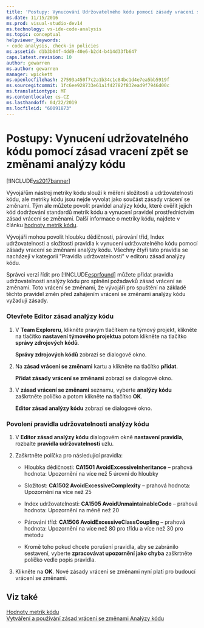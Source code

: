 ```yaml
---
title: 'Postupy: Vynucování Udržovatelného kódu pomocí zásady vracení se změnami kód analýzy | Dokumentace Microsoftu'
ms.date: 11/15/2016
ms.prod: visual-studio-dev14
ms.technology: vs-ide-code-analysis
ms.topic: conceptual
helpviewer_keywords:
- code analysis, check-in policies
ms.assetid: d1b3b04f-4dd9-40e6-b2d4-b414d33fb647
caps.latest.revision: 10
author: gewarren
ms.author: gewarren
manager: wpickett
ms.openlocfilehash: 27593a450f7c2a1b34c1c84bc1d4e7ea5bb5919f
ms.sourcegitcommit: 1fc6ee928733e61a1f42782f832ead9f7946d00c
ms.translationtype: MT
ms.contentlocale: cs-CZ
ms.lasthandoff: 04/22/2019
ms.locfileid: "60091873"
---
```

# <a name="how-to-enforce-maintainable-code-with-a-code-analysis-check-in-policy"></a>Postupy: Vynucení udržovatelného kódu pomocí zásad vracení zpět se změnami analýzy kódu
[!INCLUDE[vs2017banner](../includes/vs2017banner.md)]

Vývojářům nástroj metriky kódu slouží k měření složitosti a udržovatelnosti kódu, ale metriky kódu jsou nejde vyvolat jako součást zásady vrácení se změnami. Tým ale můžete povolit pravidel analýzy kódu, které ověřit jejich kód dodržování standardů metrik kódu a vynucení pravidel prostřednictvím zásad vrácení se změnami. Další informace o metriky kódu, najdete v článku [hodnoty metrik kódu](../code-quality/code-metrics-values.md).  
  
 Vývojáři mohou povolit hloubku dědičnosti, párování tříd, Index udržovatelnosti a složitosti pravidla k vynucení udržovatelného kódu pomocí zásady vracení se změnami analýzy kódu. Všechny čtyři tato pravidla se nacházejí v kategorii "Pravidla udržovatelnosti" v editoru zásad analýzy kódu.  
  
 Správci verzí řídit pro [!INCLUDE[esprfound](../includes/esprfound-md.md)] můžete přidat pravidla udržovatelnosti analýzy kódu pro splnění požadavků zásad vrácení se změnami. Toto vrácení se změnami, že vývojáři pro spuštění na základě těchto pravidel změn před zahájením vrácení se změnami analýzy kódu vyžadují zásady.  
  
### <a name="to-open-the-code-analysis-policy-editor"></a>Otevřete Editor zásad analýzy kódu  
  
1. V **Team Exploreru**, klikněte pravým tlačítkem na týmový projekt, klikněte na tlačítko **nastavení týmového projektu**a potom klikněte na tlačítko **správy zdrojových kódů**.  
  
     **Správy zdrojových kódů** zobrazí se dialogové okno.  
  
2. Na **zásad vrácení se změnami** kartu a klikněte na tlačítko **přidat**.  
  
     **Přidat zásady vrácení se změnami** zobrazí se dialogové okno.  
  
3. V **zásad vrácení se změnami** seznamu, vyberte **analýzy kódu** zaškrtněte políčko a potom klikněte na tlačítko **OK**.  
  
     **Editor zásad analýzy kódu** zobrazí se dialogové okno.  
  
### <a name="to-enable-code-analysis-maintainability-rules"></a>Povolení pravidla udržovatelnosti analýzy kódu  
  
1. V **Editor zásad analýzy kódu** dialogovém okně **nastavení pravidla**, rozbalte **pravidla udržovatelnosti** uzlu.  
  
2. Zaškrtněte políčka pro následující pravidla:  
  
    - Hloubka dědičnosti: **CA1501 AvoidExcessiveInheritance** – prahová hodnota: Upozornění na více než 5 úrovní do hloubky  
  
    - Složitost: **CA1502 AvoidExcessiveComplexity** – prahová hodnota: Upozornění na více než 25  
  
    - Index udržovatelnosti: **CA1505 AvoidUnmaintainableCode** – prahová hodnota: Upozornění na méně než 20  
  
    - Párování tříd: **CA1506 AvoidExcessiveClassCoupling** – prahová hodnota: Upozornění na více než 80 pro třídu a více než 30 pro metodu  
  
    - Kromě toho pokud chcete porušení pravidla, aby se zabránilo sestavení, vyberte **zpracovávat upozornění jako chyba** zaškrtněte políčko vedle popis pravidla.  
  
3. Klikněte na **OK**. Nové zásady vrácení se změnami nyní platí pro budoucí vrácení se změnami.  
  
## <a name="see-also"></a>Viz také  
 [Hodnoty metrik kódu](../code-quality/code-metrics-values.md)   
 [Vytváření a používání zásad vrácení se změnami Analýzy kódu](../code-quality/creating-and-using-code-analysis-check-in-policies.md)
